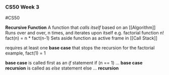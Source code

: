 ### CS50 Week 3
#CS50

**Recursive Function** 
	A function that *calls itself* based on an [[Algorithm]]
	Runs over and over, n times, and iterates upon itself
	e.g. factorial function n!
		fact(n) = n * fact(n-1)
	Sets aside function as active frame in [[Call Stack]]

requires at least one **base case** that stops the recursion 
	for the factorial example, fact(1) = 1
	
**base case** is called first as an *if* statement 
	if (n == 1) ... **base case**
**recursion** is called as *else* statement
	else ... **recursion**